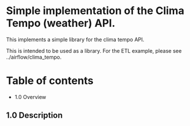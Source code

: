 # Simple implementation of the Clima Tempo (weather) API.

This implements a simple library for the clima tempo API.

This is intended to be used as a library. For the ETL example, please see ../airflow/clima_tempo.

# Table of contents

- 1.0 Overview

## 1.0 Description